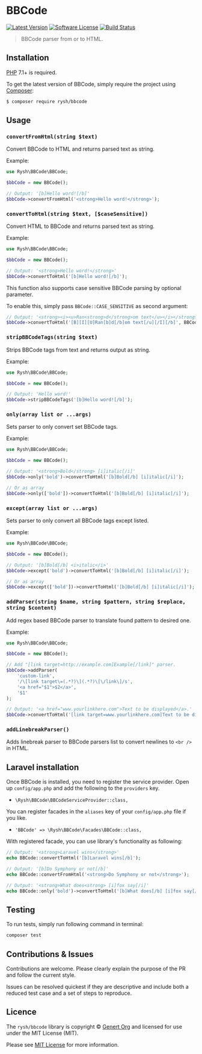 BBCode
================

[![Latest Version](https://img.shields.io/github/release/tatarysh/bbcode.svg?style=flat-square)](https://github.com/tatarysh/bbcode/releases)
[![Software License](https://img.shields.io/badge/license-MIT-brightgreen.svg?style=flat-square)](LICENSE.md)
[![Build Status](https://travis-ci.org/tatarysh/bbcode.svg?branch=master)](https://travis-ci.org/tatarysh/bbcode)

> BBCode parser from or to HTML.

## Installation

[PHP](https://php.net) 7.1+ is required. 

To get the latest version of BBCode, simply require the project using [Composer](https://getcomposer.org):

```bash
$ composer require rysh/bbcode
```

## Usage

### `convertFromHtml(string $text)`
Convert BBCode to HTML and returns parsed text as string.

Example:
```php
use Rysh\BBCode\BBCode;

$bbCode = new BBCode();

// Output: '[b]Hello word![/b]'
$bbCode->convertFromHtml('<strong>Hello word!</strong>');
```

### `convertToHtml(string $text, [$caseSensitive])`
Convert HTML to BBCode and returns parsed text as string.

Example:
```php
use Rysh\BBCode\BBCode;

$bbCode = new BBCode();

// Output: '<strong>Hello word!</strong>'
$bbCode->convertToHtml('[b]Hello word![/b]');
```

This function also supports case sensitive BBCode parsing by optional parameter.

To enable this, simply pass `BBCode::CASE_SENSITIVE` as second argument:
```php
// Output: '<strong><i><u>Ran<strong>d</strong>om text</u></i></strong>'
$bbCode->convertToHtml('[B][I][U]Ran[b]d[/b]om text[/u][/I][/b]', BBCode::CASE_SENSITIVE);
```

### `stripBBCodeTags(string $text)`
Strips BBCode tags from text and returns output as string.

Example:
```php
use Rysh\BBCode\BBCode;

$bbCode = new BBCode();

// Output: 'Hello word!'
$bbCode->stripBBCodeTags('[b]Hello word![/b]');
```

### `only(array list or ...args)`
Sets parser to only convert set BBCode tags.

Example:
```php
use Rysh\BBCode\BBCode;

$bbCode = new BBCode();

// Output: '<strong>Bold</strong> [i]italic[/i]'
$bbCode->only('bold')->convertToHtml('[b]Bold[/b] [i]italic[/i]');

// Or as array
$bbCode->only(['bold'])->convertToHtml('[b]Bold[/b] [i]italic[/i]');
```

### `except(array list or ...args)`
Sets parser to only convert all BBCode tags except listed.

Example:
```php
use Rysh\BBCode\BBCode;

$bbCode = new BBCode();

// Output: '[b]Bold[/b] <i>italic</i>'
$bbCode->except('bold')->convertToHtml('[b]Bold[/b] [i]italic[/i]');

// Or as array
$bbCode->except(['bold'])->convertToHtml('[b]Bold[/b] [i]italic[/i]');
```

### `addParser(string $name, string $pattern, string $replace, string $content)`
Add regex based BBCode parser to translate found pattern to desired one.

Example:
```php
use Rysh\BBCode\BBCode;

$bbCode = new BBCode();

// Add "[link target=http://example.com]Example[/link]" parser.
$bbCode->addParser(
    'custom-link',
    '/\[link target\=(.*?)\](.*?)\[\/link\]/s',
    '<a href="$1">$2</a>',
    '$1'
);

// Output: '<a href="www.yourlinkhere.com">Text to be displayed</a>.'
$bbCode->convertToHtml('[link target=www.yourlinkhere.com]Text to be displayed[/link].');
```

### `addLinebreakParser()`

Adds linebreak parser to BBCode parsers list to convert newlines to `<br />` in HTML.

## Laravel installation

Once BBCode is installed, you need to register the service provider. Open up `config/app.php` and add the following to the `providers` key.

* `\Rysh\BBCode\BBCodeServiceProvider::class,`

You can register facades in the `aliases` key of your `config/app.php` file if you like.

* `'BBCode' => \Rysh\BBCode\Facades\BBCode::class,`

With registered facade, you can use library's functionality as following:
```php
// Output: '<strong>Laravel wins</strong>'
echo BBCode::convertToHtml('[b]Laravel wins[/b]');

// Output: '[b]Do Symphony or not[/b]'
echo BBCode::convertFromHtml('<strong>Do Symphony or not</strong>');

// Output: '<strong>What does<strong> [i]fox say[/i]'
echo BBCode::only('bold')->convertToHtml('[b]What does[/b] [i]fox say[/i]');
```

## Testing
To run tests, simply run following command in terminal:
```bash
composer test
```

## Contributions & Issues
Contributions are welcome. Please clearly explain the purpose of the PR and follow the current style.

Issues can be resolved quickest if they are descriptive and include both a reduced test case and a set of steps to reproduce.

## Licence
The `rysh/bbcode` library is copyright © [Genert Org](http://rysh.org) and licensed for use under the MIT License (MIT).

Please see [MIT License](LICENSE) for more information.
